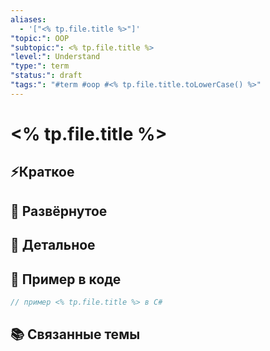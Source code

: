 ```yaml
---
aliases:
  - '["<% tp.file.title %>"]'
"topic:": OOP
"subtopic:": <% tp.file.title %>
"level:": Understand
"type:": term
"status:": draft
"tags:": "#term #oop #<% tp.file.title.toLowerCase() %>"
---
```


# <% tp.file.title %>

## ⚡Краткое
<!-- GPT: Дай очень кратко определение термина <% tp.file.title %> в контексте ООП -->

## 📖 Развёрнутое
<!-- GPT: Дай более развёрнутое определение термина <% tp.file.title %> в контексте ООП -->

## 🧩 Детальное
<!-- GPT: Дай детальное определение термина <% tp.file.title %> в контексте ООП с примерами кода и объяснениями связанных ООП терминов, использованых в опредении этого термина, в случае если такие термины в определении есть и это важно для понимания -->

## 🧪 Пример в коде
```csharp
// пример <% tp.file.title %> в C#
```

## 📚 Связанные темы
<!-- GPT: С какими ещё ООП понятиями может быть связан <% tp.file.title %>  -->
